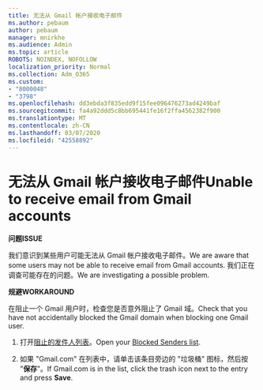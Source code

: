 ```yaml
---
title: 无法从 Gmail 帐户接收电子邮件
ms.author: pebaum
author: pebaum
manager: mnirkhe
ms.audience: Admin
ms.topic: article
ROBOTS: NOINDEX, NOFOLLOW
localization_priority: Normal
ms.collection: Adm_O365
ms.custom:
- "8000048"
- "3798"
ms.openlocfilehash: dd3ebda3f835edd9f15fee096476273ad4249baf
ms.sourcegitcommit: fa4a92ddd5c8bb695441fe16f2ffa4562382f900
ms.translationtype: MT
ms.contentlocale: zh-CN
ms.lasthandoff: 03/07/2020
ms.locfileid: "42558892"
---
```

# <a name="unable-to-receive-email-from-gmail-accounts"></a><span data-ttu-id="fc112-102">无法从 Gmail 帐户接收电子邮件</span><span class="sxs-lookup"><span data-stu-id="fc112-102">Unable to receive email from Gmail accounts</span></span>

<span data-ttu-id="fc112-103">**问题**</span><span class="sxs-lookup"><span data-stu-id="fc112-103">**ISSUE**</span></span>

<span data-ttu-id="fc112-104">我们意识到某些用户可能无法从 Gmail 帐户接收电子邮件。</span><span class="sxs-lookup"><span data-stu-id="fc112-104">We are aware that some users may not be able to receive email from Gmail accounts.</span></span> <span data-ttu-id="fc112-105">我们正在调查可能存在的问题。</span><span class="sxs-lookup"><span data-stu-id="fc112-105">We are investigating a possible problem.</span></span>

<span data-ttu-id="fc112-106">**规避**</span><span class="sxs-lookup"><span data-stu-id="fc112-106">**WORKAROUND**</span></span>

<span data-ttu-id="fc112-107">在阻止一个 Gmail 用户时，检查您是否意外阻止了 Gmail 域。</span><span class="sxs-lookup"><span data-stu-id="fc112-107">Check that you have not accidentally blocked the Gmail domain when blocking one Gmail user.</span></span>

1. <span data-ttu-id="fc112-108">打开[阻止的发件人列表](https://go.microsoft.com/fwlink/?linkid=2121010)。</span><span class="sxs-lookup"><span data-stu-id="fc112-108">Open your [Blocked Senders list](https://go.microsoft.com/fwlink/?linkid=2121010).</span></span>

2. <span data-ttu-id="fc112-109">如果 "Gmail.com" 在列表中，请单击该条目旁边的 "垃圾桶" 图标，然后按 "**保存**"。</span><span class="sxs-lookup"><span data-stu-id="fc112-109">If Gmail.com is in the list, click the trash icon next to the entry and press **Save**.</span></span>
